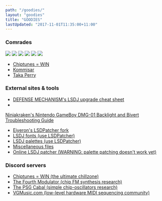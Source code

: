 ```yaml
---
path: "/goodies/"
layout: "goodies"
title: "GOODIES"
lastUpdated: "2017-11-01T11:35:00+11:00"
---
```


### Comrades

<a href="http://www.notepad.org" target="_blank"><img src="/img/notepad.gif"></a>
<a href="https://defensemech.com/" target="_blank"><img src="/img/defense.gif"></a>
<a href="http://heckscaper.com" target="_blank"><img src="/img/emmalink.gif"></a>
<a href="http://kurorak.xyz/" target="_blank"><img src="/img/kurorak.gif"></a>
<a href="http://melodymonarchy.com/" target="_blank"><img src="/img/smol_sylvy_banner.jpg"></a>
<a href="http://yzyxmusic.com/" target="_blank"><img src="/img/yzyx2.gif"></a>

* <a href="https://chiptuneswin.com/" target="_blank">Chiptunes = WIN</a>
* <a href="https://soundcloud.com/kommisar/" target="_blank">Kommisar</a>
* <a href="http://takaperry.com/" target="_blank">Taka Perry</a>

### External sites & tools

* <a href="https://docs.google.com/spreadsheets/d/1KycGaW_DbG41deibG4nAmyu_ZVbQfXqX1XIpWZTMNWg/" target="_blank">DEFENSE MECHANISM's LSDJ upgrade cheat sheet</a>
* <a href="https://docs.google.com/spreadsheets/d/1sFOvpa6f-OJHAPNBMN0nnz32NkUrG5MlThiQbrS_5-0/" target="_blank">
Ninjakraken's Nintendo GameBoy DMG-01 Backlight and Bivert Troubleshooting Guide</a>
* <a href="https://github.com/Eiyeron/lsdpatch/releases/" target="_blank">Eiyeron's LSDPatcher fork</a>
* <a href="https://github.com/urbster1/lsdfonts/" target="_blank">LSDJ fonts (use LSDPatcher)</a>
* <a href="https://github.com/urbster1/lsdpals/" target="_blank">LSDJ palettes (use LSDPatcher)</a>
* <a href="http://2a03.free.fr/?p=pub&dir=aquellex" target="_blank">Miscellaneous files</a>
* <a href="https://tommitytom.co.uk/lsdj" target="_blank">Online LSDJ patcher (WARNING: palette patching doesn't work yet)</a>

### Discord servers

* <a href="https://discord.gg/cAgBjHa/" target="_blank">Chiptunes = WIN (the ultimate chillzone)</a>
* <a href="https://discord.gg/dvksbHh/" target="_blank">The Fourth Modulator (chip FM synthesis research)</a>
* <a href="https://discord.gg/dURHtZp/" target="_blank">The PSG Cabal (simple chip-oscillators research)</a>
* <a href="https://discord.gg/XR87eFs/" target="_blank">VGMusic.com (low-level hardware MIDI sequencing community)</a>

